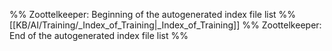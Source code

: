 %% Zoottelkeeper: Beginning of the autogenerated index file list  %%
 [[KB/AI/Training/_Index_of_Training|_Index_of_Training]]
%% Zoottelkeeper: End of the autogenerated index file list  %%
